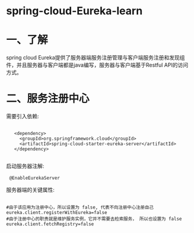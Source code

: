 # spring-cloud-Eureka-learn  
# 一、了解  
spring cloud Eureka提供了服务器端服务注册管理与客户端服务注册和发现组件，并且服务器与客户端都是java编写，服务器与客户端基于Restful API的访问方式。  
# 二、服务注册中心  
<p>需要引入依赖:</p>  
<pre>
 <code>
   &lt;dependency&gt;
     &lt;groupId&gt;org.springframework.cloud&lt;/groupId&gt;
     &lt;artifactId&gt;spring-cloud-starter-eureka-server&lt;/artifactId&gt;
   &lt;/dependency&gt;
 </code>
</pre>  
<p>启动服务器注解:</p>
<pre>
 <code>@EnableEurekaServer</code>
</pre>
<p>服务器端的关键属性:</p>
<pre>
<code>
#由于该应用为注册中心，所以设置为 false, 代表不向注册中心注册自己
eureka.client.registerWithEureka=false
#由于注册中心的职责就是维护服务实例，它并不需要去检索服务， 所以也设置为 false
eureka.client.fetchRegistry=false
</code>
</pre>